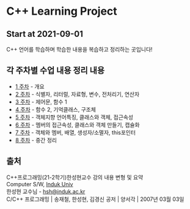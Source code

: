 # C++ Learning Project

## Start at 2021-09-01
C++ 언어를 학습하며 학습한 내용을 복습하고 정리하는 곳입니다!

## 각 주차별 수업 내용 정리 내용
- [1 주차][1] - 개요   
- [2 주차][2] - 식별자, 리터럴, 자료형, 변수, 전처리기, 연산자   
- [3 주차][3] - 제어문, 함수 1   
- [4 주차][4] - 함수 2, 기억클래스, 구조체   
- [5 주차][5] - 객체지향 언어특징, 클래스와 객체, 접근속성   
- [6 주차][6] - 멤버의 접근속성, 클래스와 객체 만들기, 캡슐화   
- [7 주차][7] - 객체와 멤버, 배열, 생성자/소멸자, this포인터   
- [8 주차][8] - 중간 정리

## 출처
C++프로그래밍(21-2학기)한성현교수 강의 내용 변형 및 요약   
Computer S/W, [Induk Univ][googlelink]   
한성현 교수님 -  hsh@induk.ac.kr   
C/C++ 프로그래밍 | 송재철, 한성현, 김경신 공저 | 양서각 | 2007년 03월 03일

[id]: URL "Optional Title here"
[googlelink]: https://www.induk.ac.kr "Go google"

[1]: https://github.com/gsmin02/Cpp_Project/blob/main/Weekly_Project/1%20Week/1%20Week.md
[2]:https://github.com/gsmin02/Cpp_Project/blob/main/Weekly_Project/2%20Week/2%20Week.md
[3]:https://github.com/gsmin02/Cpp_Project/blob/main/Weekly_Project/3%20Week/3%20Week.md
[4]:https://github.com/gsmin02/Cpp_Project/blob/main/Weekly_Project/4%20Week/4%20Week.md
[5]:https://github.com/gsmin02/Cpp_Project/blob/main/Weekly_Project/5%20Week/5%20Week.md
[6]: https://github.com/gsmin02/Cpp_Project/blob/main/Weekly_Project/6%20Week/6%20Week.md
[7]: https://github.com/gsmin02/Cpp_Project/blob/main/Weekly_Project/7%20Week/7%20Week.md
[8]: https://github.com/gsmin02/Cpp_Project/blob/main/Weekly_Project/8%20Week/8%20Week.md